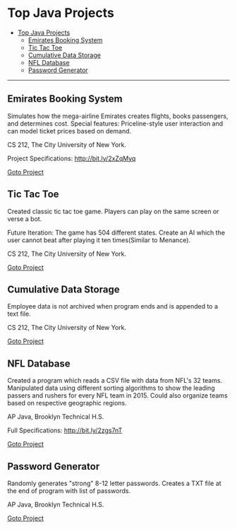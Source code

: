 # Top Java Projects

<!-- TOC depthFrom:1 depthTo:6 withLinks:1 updateOnSave:1 orderedList:0 -->

- [Top Java Projects](#top-java-projects)
	- [Emirates Booking System](#emirates-booking-system)
	- [Tic Tac Toe](#tic-tac-toe)
	- [Cumulative Data Storage](#cumulative-data-storage)
	- [NFL Database](#nfl-database)
	- [Password Generator](#password-generator)

<!-- /TOC -->
---
## Emirates Booking System
Simulates how the mega-airline Emirates creates flights, books passengers, and determines cost. Special features: Priceline-style user interaction and can model ticket prices based on demand.

CS 212, The City University of New York.

Project Specifications: http://bit.ly/2xZqMyq

[Goto Project](/Emirates-Booking-System)


## Tic Tac Toe
Created classic tic tac toe game. Players can play on the same screen or verse a bot.

Future Iteration: The game has 504 different states. Create an AI which the user cannot beat after playing it ten times(Similar to Menance).

CS 212, The City University of New York.

[Goto Project](/Tic-Tac-Toe)


## Cumulative Data Storage
Employee data is not archived when program ends and is appended to a text file.

CS 212, The City University of New York.

[Goto Project](/Cumulative-Data-Storage)


## NFL Database
Created a program which reads a CSV file with data from NFL's 32 teams. Manipulated data using different sorting algorithms to show the leading passers and rushers for every NFL team in 2015. Could also organize teams based on respective geographic regions.

AP Java, Brooklyn Technical H.S.

Full Specifications: http://bit.ly/2zgs7nT

[Goto Project](/NFL-Database)


## Password Generator
Randomly generates "strong" 8-12 letter passwords. Creates a TXT file at the end of program with list of passwords.

AP Java, Brooklyn Technical H.S.

[Goto Project](/Password-Generator)
